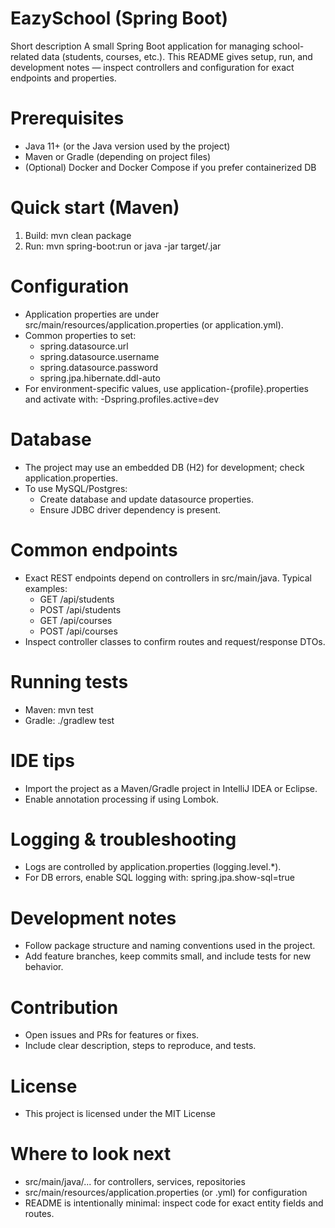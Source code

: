 
# EazySchool (Spring Boot)

Short description
A small Spring Boot application for managing school-related data (students, courses, etc.). This README gives setup, run, and development notes — inspect controllers and configuration for exact endpoints and properties.

# Prerequisites
- Java 11+ (or the Java version used by the project)
- Maven or Gradle (depending on project files)
- (Optional) Docker and Docker Compose if you prefer containerized DB

# Quick start (Maven)
1. Build:
   mvn clean package
2. Run:
   mvn spring-boot:run
   or
   java -jar target/<your-artifact>.jar

# Configuration
- Application properties are under src/main/resources/application.properties (or application.yml).
- Common properties to set:
  - spring.datasource.url
  - spring.datasource.username
  - spring.datasource.password
  - spring.jpa.hibernate.ddl-auto
- For environment-specific values, use application-{profile}.properties and activate with:
  -Dspring.profiles.active=dev

# Database
- The project may use an embedded DB (H2) for development; check application.properties.
- To use MySQL/Postgres:
  - Create database and update datasource properties.
  - Ensure JDBC driver dependency is present.

# Common endpoints
- Exact REST endpoints depend on controllers in src/main/java. Typical examples:
  - GET /api/students
  - POST /api/students
  - GET /api/courses
  - POST /api/courses
- Inspect controller classes to confirm routes and request/response DTOs.

# Running tests
- Maven:
  mvn test
- Gradle:
  ./gradlew test

# IDE tips
- Import the project as a Maven/Gradle project in IntelliJ IDEA or Eclipse.
- Enable annotation processing if using Lombok.

# Logging & troubleshooting
- Logs are controlled by application.properties (logging.level.*).
- For DB errors, enable SQL logging with:
  spring.jpa.show-sql=true

# Development notes
- Follow package structure and naming conventions used in the project.
- Add feature branches, keep commits small, and include tests for new behavior.

# Contribution
- Open issues and PRs for features or fixes.
- Include clear description, steps to reproduce, and tests.

# License
- This project is licensed under the MIT License

# Where to look next
- src/main/java/... for controllers, services, repositories
- src/main/resources/application.properties (or .yml) for configuration
- README is intentionally minimal: inspect code for exact entity fields and routes.

````</file>
